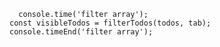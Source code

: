 
      console.time('filter array');
    const visibleTodos = filterTodos(todos, tab);
    console.timeEnd('filter array');
